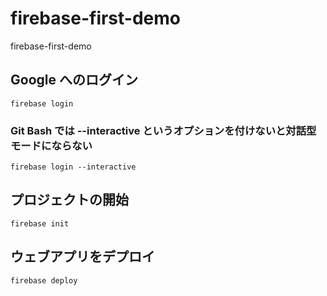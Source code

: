 # firebase-first-demo

firebase-first-demo

## Google へのログイン

```
firebase login
```

### Git Bash では --interactive というオプションを付けないと対話型モードにならない

```
firebase login --interactive
```

## プロジェクトの開始

```
firebase init
```

## ウェブアプリをデプロイ

```
firebase deploy
```
